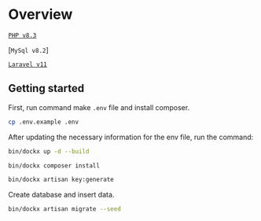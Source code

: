 # Overview

[`PHP v8.3`](https://php.net)

[`MySql v8.2`]

[`Laravel v11`](https://github.com/laravel/laravel)

## Getting started

First, run command make `.env` file and install composer.

```bash
cp .env.example .env
```

After updating the necessary information for the env file, run the command:

```bash
bin/dockx up -d --build
```

```bash
bin/dockx composer install
```

```bash
bin/dockx artisan key:generate
```

Create database and insert data.

```bash
bin/dockx artisan migrate --seed
```
